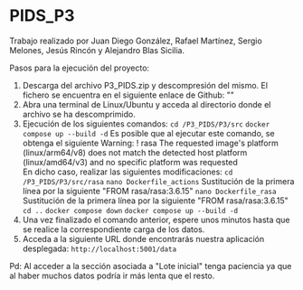 # PIDS_P3
Trabajo realizado por Juan Diego González, Rafael Martínez, Sergio Melones, Jesús Rincón y Alejandro Blas Sicilia.

Pasos para la ejecución del proyecto:
1. Descarga del archivo P3_PIDS.zip y descompresión del mismo. El fichero se encuentra en el siguiente enlace de Github:
   ""
2. Abra una terminal de Linux/Ubuntu y acceda al directorio donde el archivo se ha descomprimido.
3. Ejecución de los siguientes comandos:
   `cd /P3_PIDS/P3/src` 
   `docker compose up --build -d`
   Es posible que al ejecutar este comando, se obtenga el siguiente Warning:
   ! rasa The requested image's platform (linux/arm64/v8) does not match the detected host platform (linux/amd64/v3) and no specific platform was requested  
   En dicho caso, realizar las siguientes modificaciones:
   `cd /P3_PIDS/P3/src/rasa`
   `nano Dockerfile_actions`
   Sustitución de la primera línea por la siguiente "FROM rasa/rasa:3.6.15"
   `nano Dockerfile_rasa`
   Sustitución de la primera línea por la siguiente "FROM rasa/rasa:3.6.15"
   `cd ..`
   `docker compose down`
   `docker compose up --build -d`
4. Una vez finalizado el comando anterior, espere unos minutos hasta que se realice la correspondiente carga de los datos.
5. Acceda a la siguiente URL donde encontrarás nuestra aplicación desplegada: `http://localhost:5001/data`

Pd: Al acceder a la sección asociada a "Lote inicial" tenga paciencia ya que al haber muchos datos podría ir más lenta que el resto.
